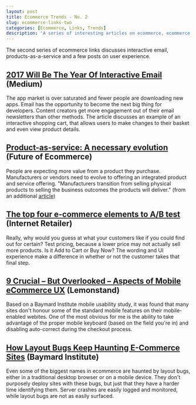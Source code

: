 ```yaml
---
layout: post
title: Ecommerce Trends - No. 2
slug: ecommerce-links-two
categories: [Ecommerce, Links, Trends]
description: 'A series of interesting articles on ecommerce, ecommerce technology and retail'
---
```


The second series of ecommerce links discusses interactive email, products-as-a-service and a few posts on user experience. 


## [2017 Will Be The Year Of Interactive Email](https://medium.dave-bailey.com/2017-is-the-year-of-interactive-email-b6c1c4960c72#.za9xrq7uy) (Medium)

The app market is over saturated and fewer people are downloading new apps. Email has the opportunity to become the next big thing for developers. Content creators get more engagement out of their email newsletters than other methods. The article discusses an example of an interactive shopping cart, that allows users to make changes to their basket and even view product details. 

## [Product-as-service: A necessary evolution](http://www.the-future-of-commerce.com/2016/11/07/product-as-service/) (Future of Ecommerce)

People are expecting more value from a product they purchase. Manufacturers or vendors need to evolve to offering an integrated product and service offering. "Manufacturers transition from selling physical products to selling the business outcomes the products will deliver." (from an additional [article](https://idc-community.com/manufacturing/manufacturing-value-chain/the_rise_of_product_as_a_service_in_manufacturing_and_some_of_the_te))

## [The top four e-commerce elements to A/B test](https://www.internetretailer.com/commentary/2016/10/20/top-four-e-commerce-elements-b-test) (Internet Retailer)

Really, why would you guess at what your customers like if you could find out for certain? Test pricing, because a lower price may not actually sell more products. Is it Add to Cart or Buy Now? The wording and UI experience make a difference in whether or not the customer takes that final step. 

## [9 Crucial – But Overlooked – Aspects of Mobile eCommerce UX](http://blog.lemonstand.com/mobile-ecommerce-best-practices/) (Lemonstand)

Based on a Baymard Institute mobile usability study, it was found that many sites don't honour some of the standard mobile features on their mobile-enabled webites. One of the most obvious for me is the ability to take advantage of the proper mobile keyboard (based on the field you're in) and disabling auto-correct during the checkout process. 

## [How Layout Bugs Keep Haunting E-Commerce Sites](http://baymard.com/blog/ecommerce-layout-bugs) (Baymard Institute)

Even some of the biggest names in ecommerce are haunted by layout bugs, either in a traditional desktop browser or on a mobile device. They don't purposely deploy sites with these bugs, but just that they have a harder time identifying them. Server crashes are easily logged and monitored, while layout bugs are not as easily surfaced. 